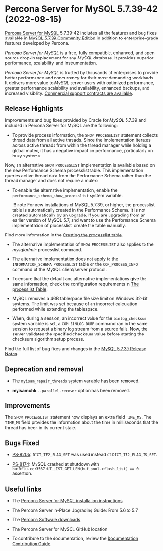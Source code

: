 # Percona Server for MySQL 5.7.39-42 (2022-08-15)

[Percona Server for MySQL](https://www.percona.com/software/mysql-database/percona-server) 5.7.39-42
includes all the features and bug fixes available in [MySQL 5.7.39 Community Edition](https://dev.mysql.com/doc/relnotes/mysql/5.7/en/news-5-7-39.html) in addition to enterprise-grade features developed by Percona.

*Percona Server for MySQL* is a free, fully compatible, enhanced, and open
source drop-in replacement for any *MySQL* database. It provides superior
performance, scalability, and instrumentation.

*Percona Server for MySQL* is trusted by thousands of enterprises to provide
better performance and concurrency for their most demanding workloads. It
delivers more value to *MySQL* server users with optimized performance,
greater performance scalability and availability, enhanced backups, and
increased visibility. [Commercial support contracts are available](https://www.percona.com/services/support/mysql-support).

## Release Highlights

Improvements and bug fixes provided by Oracle for *MySQL* 5.7.39 and included in Percona Server for MySQL are the following:

* To provide process information, the `SHOW PROCESSLIST` statement collects thread data from all active threads. Since the implementation iterates across active threads from within the thread manager while holding a global mutex, it has a negative impact on performance, particularly on busy systems.

Now, an alternative `SHOW PROCESSLIST` implementation is available based on the new Performance Schema processlist table. This implementation queries active thread data from the Performance Schema rather than the thread manager and does not require a mutex:

* To enable the alternative implementation, enable the `performance_schema_show_processlist` system variable.

    !!! note
        For new installations of MySQL 5.7.39, or higher, the processlist table is automatically created in the Performance Schema. It is not created automatically by an upgrade. If you are upgrading from an earlier version of MySQL 5.7, and want to use the Performance Schema implementation of processlist, create the table manually.

Find more information in the [Creating the processlist table](https://dev.mysql.com/doc/refman/5.7/en/performance-schema-processlist-table.html#performance-schema-processlist-table-creating).

* The alternative implementation of `SHOW PROCESSLIST` also applies to the *mysqladmin* processlist command.

* The alternative implementation does not apply to the `INFORMATION_SCHEMA PROCESSLIST` table or the `COM_PROCESS_INFO` command of the MySQL client/server protocol.

* To ensure that the default and alternative implementations give the same information, check the configuration requirements in [The processlist Table](https://dev.mysql.com/doc/refman/5.7/en/performance-schema-processlist-table.html#performance-schema-processlist-table-creating).

* MySQL removes a 4GB tablespace file size limit on Windows 32-bit systems. The limit was set because of an incorrect calculation performed while extending the tablespace.

* When, during a session, an incorrect value for the `binlog_checksum` system variable is set, a `COM_BINLOG_DUMP` command ran in the same session to request a binary log stream from a source fails. Now, the server validates the specified checksum value before starting the checksum algorithm setup process.

Find the full list of bug fixes and changes in the [MySQL 5.7.39 Release Notes](https://dev.mysql.com/doc/relnotes/mysql/5.7/en/news-5-7-39.html).

## Deprecation and removal

* The `myisam_repair_threads` system variable has been removed.

* **myisamchk** `--parallel-recover` option has been removed.

## Improvements

The `SHOW PROCESSLIST` statement now displays an extra field `TIME_MS`. The `TIME_MS` field provides the information about the time in milliseconds that the thread has been in its current state.

## Bugs Fixed

* [PS-8205](https://jira.percona.com/browse/PS-8205): `DICT_TF2_FLAG_SET` was used instead of `DICT_TF2_FLAG_IS_SET`.

* [PS-8174](https://jira.percona.com/browse/PS-8174): MySQL crashed at shutdown with `buf0flu.cc:3567:UT_LIST_GET_LEN(buf_pool->flush_list) == 0` assertion.

## Useful links

* The [Percona Server for MySQL installation instructions](https://www.percona.com/doc/percona-server/5.7/installation.html)

* The [Percona Server In-Place Upgrading Guide: From 5.6 to 5.7](https://www.percona.com/doc/percona-server/5.7/upgrading_guide_56_57.html)

* The [Percona Software downloads](https://www.percona.com/downloads/)

* The [Percona Server for MySQL GitHub location](https://github.com/percona/percona-server)

* To contribute to the documentation, review the [Documentation Contribution Guide](https://github.com/percona/percona-server/blob/8.0/doc/source/contributing.md)

